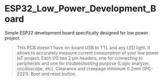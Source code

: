 # ESP32_Low_Power_Development_Board

Simple ESP32 development board specifically designed for low power project. 
> This PCB doesn't have on-board USB to TTL and any LED light. It allows to accurately measure current consumption of your low power IoT project. 
> Each I/O has 2 pin headers, one for connecting to peripherals and one for troubleshooting purpose (Logic analyzer, oscilloscope, etc).
> Clearance and creepage minimum 0.2mm (IPC-2221).
> Boot and reset button.  
